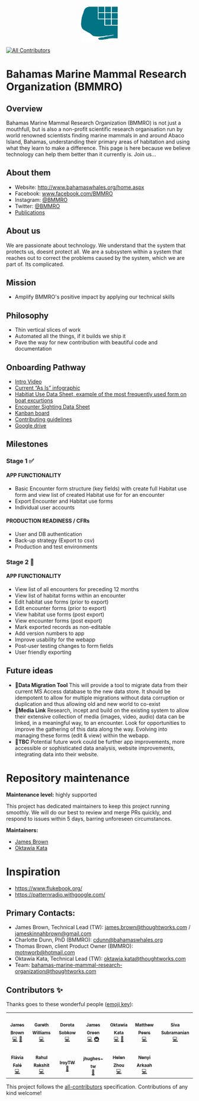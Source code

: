 <img src="./logo_v2.png" width="100" style=" display: block;margin-left: auto;margin-right: auto;" alt="BMMRO logo">

<!-- ALL-CONTRIBUTORS-BADGE:START - Do not remove or modify this section -->
[![All Contributors](https://img.shields.io/badge/all_contributors-12-orange.svg?style=flat-square)](#contributors-)
<!-- ALL-CONTRIBUTORS-BADGE:END -->

# Bahamas Marine Mammal Research Organization (BMMRO)

## Overview

Bahamas Marine Mammal Research Organization (BMMRO) is not just a mouthfull, but is also a non-profit scientific research organisation run by world renowned scientists finding marine mammals in and around Abaco Island, Bahamas, understanding their primary areas of habitation and using what they learn to make a difference. This page is here because we believe technology can help them better than it currently is. Join us...

## About them

- Website: http://www.bahamaswhales.org/home.aspx
- Facebook: www.facebook.com/BMMRO
- Instagram: [@BMMRO](https://www.instagram.com/bmmro/)
- Twitter: [@BMMRO](https://twitter.com/BMMRO)
- [Publications](https://bit.ly/35cssEW)

## About us

We are passionate about technology. We understand that the system that protects us, doesnt protect all. We are a subsystem within a system that reaches out to correct the problems caused by the system, which we are part of. Its complicated.

## Mission

- Amplify BMMRO's positive impact by applying our technical skills

## Philosophy

- Thin vertical slices of work
- Automated all the things, if it builds we ship it
- Pave the way for new contribution with beautiful code and documentation

## Onboarding Pathway

- [Intro Video](https://drive.google.com/drive/u/1/folders/19epArmIPsgr5Tb2omchZ1ttjHHbw5AQo)
- [Current “As Is” infographic](As%20Is%20InfoGraphic.png)
- [Habitiat Use Data Sheet, example of the most frequently used form on boat excurtions](HabitatUseDataSheet.JPG)
- [Encounter Sighting Data Sheet](EncounterSightingDataSheet.JPG)
- [Kanban board](https://github.com/BMMRO-tech/BMMRO/projects/1)
- [Contributing guidelines](https://github.com/BMMRO-tech/BMMRO/blob/master/CONTRIBUTING.md)
- [Google drive](https://drive.google.com/drive/folders/158V1HhQiZe8HlKXTzOMhXw2lyf51NNlc?usp=sharing)

## Milestones

### Stage 1 ✅

#### APP FUNCTIONALITY

- Basic Encounter form structure (key fields) with create full Habitat use form and view list of created Habitat use for for an encounter
- Export Encounter and Habitat use forms
- Individual user accounts

#### PRODUCTION READINESS / CFRs

- User and DB authentication
- Back-up strategy (Export to csv)
- Production and test environments

### Stage 2 🔄

#### APP FUNCTIONALITY

- View list of all encounters for preceding 12 months
- View list of habitat forms within an encounter
- Edit habitat use forms (prior to export)
- Edit encounter forms (prior to export)
- View habitat use forms (post export)
- View encounter forms (post export)
- Mark exported records as non-editable
- Add version numbers to app
- Improve usability for the webapp
- Post-user testing changes to form fields
- User friendly exporting

## Future ideas

- 🚦**Data Migration Tool**
  This will provide a tool to migrate data from their current MS Access database to the new data store. It should be idempotent to allow for multiple migrations without data corruption or duplication and thus allowing old and new world to co-exist
- 🚦**Media Link**
  Research, incept and build on the existing system to allow their extensive collection of media (images, video, audio) data can be linked, in a meaningful way, to an encounter. Look for opportunities to improve the gathering of this data along the way. Evolving into managing these forms (edit & view) within the webapp.
- 🚦**TBC**
  Potential future work could be further app improvements, more accessible or sophisticated data analysis, website improvements, integrating data into their website.

# Repository maintenance

**Maintenance level:** highly supported

This project has dedicated maintainers to keep this project running smoothly. We will do our best to review and merge PRs quickly, and respond to issues within 5 days, barring unforeseen circumstances.

**Maintainers:**

- [James Brown](https://github.com/JBJamesBrownJB)
- [Oktawia Kata](https://github.com/aiwatko)

# Inspiration

- https://www.flukebook.org/
- https://patternradio.withgoogle.com/

## Primary Contacts:

- James Brown, Technical Lead (TW): james.brown@thoughtworks.com / jameskinnahbrown@gmail.com
- Charlotte Dunn, PhD (BMMRO): cdunn@bahamaswhales.org
- Thomas Brown, client Product Owner (BMMRO): motnworb@hotmail.com
- Oktawia Kata, Technical Lead (TW): oktawia.kata@thoughtworks.com
- Team: bahamas-marine-mammal-research-organization@thoughtworks.com

## Contributors ✨

Thanks goes to these wonderful people ([emoji key](https://allcontributors.org/docs/en/emoji-key)):

<!-- ALL-CONTRIBUTORS-LIST:START - Do not remove or modify this section -->
<!-- prettier-ignore-start -->
<!-- markdownlint-disable -->
<table>
  <tr>
    <td align="center"><a href="http://www.bogwell.co.uk"><img src="https://avatars0.githubusercontent.com/u/1058300?v=4" width="100px;" alt=""/><br /><sub><b>James Brown</b></sub></a><br /><a href="https://github.com/BMMRO-tech/BMMRO/commits?author=JBJamesBrownJB" title="Code">💻</a> <a href="#projectManagement-JBJamesBrownJB" title="Project Management">📆</a></td>
    <td align="center"><a href="https://github.com/gazeddyw"><img src="https://avatars3.githubusercontent.com/u/6126744?v=4" width="100px;" alt=""/><br /><sub><b>Gareth Williams</b></sub></a><br /><a href="https://github.com/BMMRO-tech/BMMRO/commits?author=gazeddyw" title="Code">💻</a></td>
    <td align="center"><a href="https://github.com/dsobkow"><img src="https://avatars1.githubusercontent.com/u/38005641?v=4" width="100px;" alt=""/><br /><sub><b>Dorota Sobkow</b></sub></a><br /><a href="https://github.com/BMMRO-tech/BMMRO/commits?author=dsobkow" title="Code">💻</a></td>
    <td align="center"><a href="https://github.com/jfgreen"><img src="https://avatars0.githubusercontent.com/u/1288679?v=4" width="100px;" alt=""/><br /><sub><b>James Green</b></sub></a><br /><a href="https://github.com/BMMRO-tech/BMMRO/commits?author=jfgreen" title="Code">💻</a> <a href="#infra-jfgreen" title="Infrastructure (Hosting, Build-Tools, etc)">🚇</a></td>
    <td align="center"><a href="http://oktawiakata.com"><img src="https://avatars0.githubusercontent.com/u/18549395?v=4" width="100px;" alt=""/><br /><sub><b>Oktawia Kata</b></sub></a><br /><a href="https://github.com/BMMRO-tech/BMMRO/commits?author=aiwatko" title="Code">💻</a> <a href="#projectManagement-aiwatko" title="Project Management">📆</a></td>
    <td align="center"><a href="https://github.com/peersmg"><img src="https://avatars3.githubusercontent.com/u/10050347?v=4" width="100px;" alt=""/><br /><sub><b>Matthew Peers</b></sub></a><br /><a href="https://github.com/BMMRO-tech/BMMRO/commits?author=peersmg" title="Code">💻</a></td>
    <td align="center"><a href="https://github.com/sivsubra-tw"><img src="https://avatars3.githubusercontent.com/u/55848659?v=4" width="100px;" alt=""/><br /><sub><b>Siva Subramanian</b></sub></a><br /><a href="https://github.com/BMMRO-tech/BMMRO/commits?author=sivsubra-tw" title="Code">💻</a></td>
  </tr>
  <tr>
    <td align="center"><a href="https://github.com/flaviarodriguesf"><img src="https://avatars1.githubusercontent.com/u/9823979?v=4" width="100px;" alt=""/><br /><sub><b>Flávia Falé</b></sub></a><br /><a href="https://github.com/BMMRO-tech/BMMRO/commits?author=flaviarodriguesf" title="Code">💻</a></td>
    <td align="center"><a href="https://github.com/rahul-rakshit"><img src="https://avatars1.githubusercontent.com/u/36737963?v=4" width="100px;" alt=""/><br /><sub><b>Rahul Rakshit</b></sub></a><br /><a href="https://github.com/BMMRO-tech/BMMRO/commits?author=rahul-rakshit" title="Code">💻</a></td>
    <td align="center"><a href="https://github.com/lroyTW"><img src="https://avatars2.githubusercontent.com/u/4237356?v=4" width="100px;" alt=""/><br /><sub><b>lroyTW</b></sub></a><br /><a href="#business-lroyTW" title="Business development">💼</a></td>
    <td align="center"><a href="https://github.com/jhughes-tw"><img src="https://avatars3.githubusercontent.com/u/28755518?v=4" width="100px;" alt=""/><br /><sub><b>jhughes-tw</b></sub></a><br /><a href="#design-jhughes-tw" title="Design">🎨</a></td>
    <td align="center"><a href="http://helenzhou.co.uk"><img src="https://avatars1.githubusercontent.com/u/25727036?v=4" width="100px;" alt=""/><br /><sub><b>Helen Zhou</b></sub></a><br /><a href="https://github.com/BMMRO-tech/BMMRO/commits?author=helenzhou6" title="Code">💻</a></td>
    <td align="center"><a href="https://github.com/nenyiTW"><img src="https://avatars1.githubusercontent.com/u/25727036?v=4" width="100px;" alt=""/><br /><sub><b>Nenyi Arkaah</b></sub></a><br /><a href="https://github.com/BMMRO-tech/BMMRO/commits?author=helenzhou6" title="Code">💻</a></td>
  </tr>
</table>

<!-- markdownlint-enable -->
<!-- prettier-ignore-end -->
<!-- ALL-CONTRIBUTORS-LIST:END -->

This project follows the [all-contributors](https://github.com/all-contributors/all-contributors) specification. Contributions of any kind welcome!
